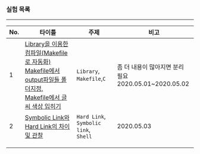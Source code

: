 ### 실험 목록

---

| No.  | 타이틀                                                       | 주제                                            | 비고                                                       |
| ---- | ------------------------------------------------------------ | ----------------------------------------------- | ---------------------------------------------------------- |
| 1    | [Library을 이용한 컴파일(Makefile로 자동화)<br />Makefile에서 output파일들 폴더지정,<br />Makefile에서 글씨 색상 입히기](./01library_Makefile/README.md) | `Library`, `Makefile`,`C`                       | 좀 더 내용이 많아지면 분리 필요<br />2020.05.01~2020.05.02 |
| 2    | [Symbolic Link와 Hard Link의 차이 및 관찰](./02link/README.md) | `Hard Link`,<br />`Symbolic link`,<br />`Shell` | 2020.05.03                                                 |
|      |                                                              |                                                 |                                                            |
|      |                                                              |                                                 |                                                            |
|      |                                                              |                                                 |                                                            |

